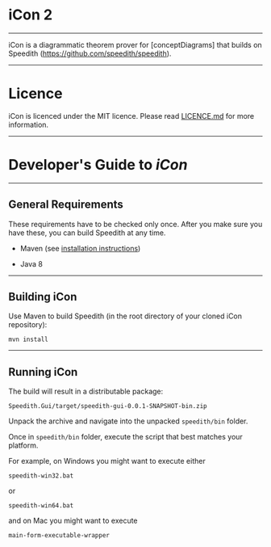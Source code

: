 # iCon 2

--------------------------------------------------------------------------------

iCon is a diagrammatic theorem prover for [conceptDiagrams] that builds on Speedith (https://github.com/speedith/speedith).


--------------------------------------------------------------------------------

# Licence

iCon is licenced under the MIT licence. Please read [LICENCE.md](LICENCE.md) for more information.

--------------------------------------------------------------------------------

# Developer's Guide to _iCon_ #

--------------------------------------------------------------------------------

## General Requirements

These requirements have to be checked only once. After you make sure you have
these, you can build Speedith at any time.

*   Maven (see [installation instructions](https://maven.apache.org/))

*   Java 8

--------------------------------------------------------------------------------

## Building iCon

Use Maven to build Speedith (in the root directory of your cloned iCon repository):

    mvn install

--------------------------------------------------------------------------------

## Running iCon

The build will result in a distributable package:

    Speedith.Gui/target/speedith-gui-0.0.1-SNAPSHOT-bin.zip

Unpack the archive and navigate into the unpacked `speedith/bin` folder.

Once in `speedith/bin` folder, execute the script that best matches your platform.

For example, on Windows you might want to execute either

    speedith-win32.bat

or

    speedith-win64.bat

and on Mac you might want to execute 

	main-form-executable-wrapper




